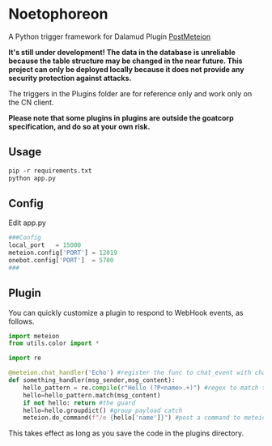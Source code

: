 # Noetophoreon

A Python trigger framework for Dalamud Plugin [PostMeteion](https://github.com/gamous/PostMeteion)

**It's still under development! The data in the database is unreliable because the table structure may be changed in the near future. This project can only be deployed locally because it does not provide any security protection against attacks.**

The triggers in the Plugins folder are for reference only and work only on the CN client.

**Please note that some plugins in plugins are outside the goatcorp specification, and do so at your own risk.**

## Usage

```ps
pip -r requirements.txt
python app.py
```

## Config

Edit app.py

```python
###Config
local_port   = 15000
meteion.config['PORT'] = 12019
onebot.config['PORT']  = 5700
###
```

## Plugin

You can quickly customize a plugin to respond to WebHook events, as follows.

```python
import meteion
from utils.color import *

import re

@meteion.chat_handler('Echo') #register the func to chat_event with chat_type Echo
def something_handler(msg_sender,msg_content):
    hello_pattern = re.compile(r"Hello (?P<name>.+)") #regex to match the content
    hello=hello_pattern.match(msg_content)
    if not hello: return #the guard
	hello=hello.groupdict() #group payload catch
    meteion.do_command(f"/e {hello['name']}") #post a command to meteion
```

This takes effect as long as you save the code in the plugins directory.
